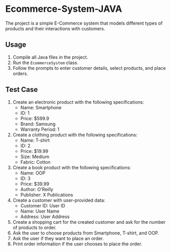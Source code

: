# Ecommerce-System-JAVA

The project is a simple E-Commerce system that models different types of products and their interactions with customers.

## Usage

1. Compile all Java files in the project.
2. Run the `EcommerceSystem` class.
3. Follow the prompts to enter customer details, select products, and place orders.

## Test Case

1. Create an electronic product with the following specifications:
   - Name: Smartphone
   - ID: 1
   - Price: $599.9
   - Brand: Samsung
   - Warranty Period: 1
2. Create a clothing product with the following specifications:
   - Name: T-shirt
   - ID: 2
   - Price: $19.99
   - Size: Medium
   - Fabric: Cotton
3. Create a book product with the following specifications:
   - Name: OOP
   - ID: 3
   - Price: $39.99
   - Author: O’Reilly
   - Publisher: X Publications
4. Create a customer with user-provided data:
   - Customer ID: User ID
   - Name: User Name
   - Address: User Address
5. Create a shopping cart for the created customer and ask for the number of products to order.
6. Ask the user to choose products from Smartphone, T-shirt, and OOP.
7. Ask the user if they want to place an order.
8. Print order information if the user chooses to place the order.
